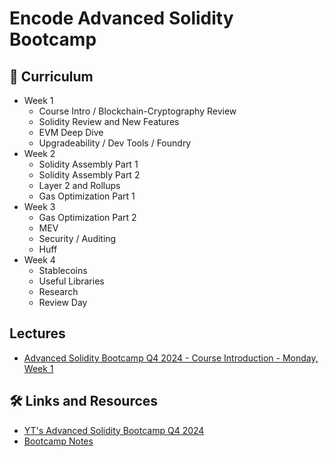 # Encode Advanced Solidity Bootcamp

## 📄 Curriculum

- Week 1
  - Course Intro / Blockchain-Cryptography Review
  - Solidity Review and New Features
  - EVM Deep Dive
  - Upgradeability / Dev Tools / Foundry
- Week 2
  - Solidity Assembly Part 1
  - Solidity Assembly Part 2
  - Layer 2 and Rollups
  - Gas Optimization Part 1
- Week 3
  - Gas Optimization Part 2
  - MEV
  - Security / Auditing
  - Huff
- Week 4
  - Stablecoins
  - Useful Libraries
  - Research
  - Review Day

## Lectures

- [Advanced Solidity Bootcamp Q4 2024 - Course Introduction - Monday, Week 1](https://youtu.be/PRCHRvavDJk?list=PLfEHHr3qexv_4Q4n8rDdQ9_-UN_KGHVK4)

## 🛠️ Links and Resources

- [YT's Advanced Solidity Bootcamp Q4 2024](https://www.youtube.com/watch?v=Q7JlwvoHkDM&list=PLfEHHr3qexv_4Q4n8rDdQ9_-UN_KGHVK4)
- [Bootcamp Notes](https://solidity.bootcampnotes.xyz/#/1)
